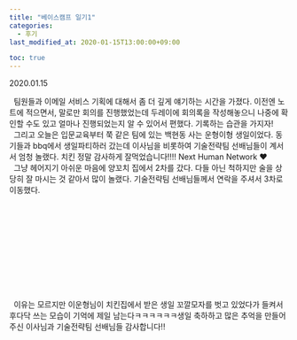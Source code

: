```yaml
---
title: "베이스캠프 일기1"
categories: 
  - 후기
last_modified_at: 2020-01-15T13:00:00+09:00

toc: true
---
```

2020.01.15

&nbsp; 팀원들과 이메일 서비스 기획에 대해서 좀 더 깊게 얘기하는 시간을 가졌다. 이전엔 노트에 적으면서, 말로만 회의를 진행했었는데 두레이에 회의록을 작성해놓으니 나중에 확인할 수도 있고 얼마나 진행되었는지 알 수 있어서 편했다. 기록하는 습관을 가지자!
<br>
&nbsp; 그리고 오늘은 입문교육부터 쭉 같은 팀에 있는 백현동 사는 운형이형 생일이었다. 동기들과 bbq에서 생일파티하러 갔는데 이사님을 비롯하여 기술전략팀 선배님들이 계서서 엄청 놀랬다. 치킨 정말 감사하게 잘먹었습니다!!!! Next Human Network ♥
<br>
&nbsp; 그냥 헤어지기 아쉬운 마음에 양꼬치 집에서 2차를 갔다. 다들 아닌 척하지만 술을 상당히 잘 마시는 것 같아서 많이 놀랬다. 기술전략팀 선배님들께서 연락을 주셔서 3차로 이동했다. 
<br>
<br>
<br>
<br>
<br>
<br>
<br>
<br>
<br>
<br>
<br>
<br>
&nbsp; 이유는 모르지만 이운형님이 치킨집에서 받은 생일 꼬깔모자를 벗고 있었다가 들켜서 후다닥 쓰는 모습이 기억에 제일 남는다ㅋㅋㅋㅋㅋㅋ생일 축하하고 많은 추억을 만들어주신 이사님과 기술전략팀 선배님들 감사합니다!!
